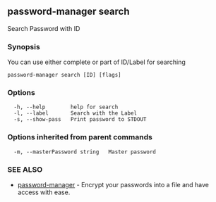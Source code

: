 ## password-manager search

Search Password with ID

### Synopsis

You can use either complete or part of ID/Label for searching

```
password-manager search [ID] [flags]
```

### Options

```
  -h, --help        help for search
  -l, --label       Search with the Label
  -s, --show-pass   Print password to STDOUT
```

### Options inherited from parent commands

```
  -m, --masterPassword string   Master password
```

### SEE ALSO

* [password-manager](password-manager.md)	 - Encrypt your passwords into a file and have access with ease.

